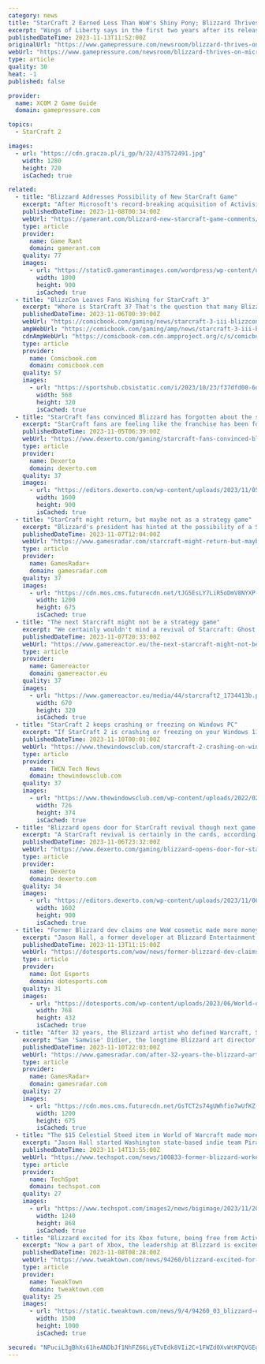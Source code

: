 ```yaml
---
category: news
title: "StarCraft 2 Earned Less Than WoW's Shiny Pony; Blizzard Thrives on Microtransactions"
excerpt: "Wings of Liberty says in the first two years after its release the game earned less for Blizzard than a certain mount for World of Warcraft. 'This is why companies rely on microtransactions,' he says."
publishedDateTime: 2023-11-13T11:52:00Z
originalUrl: "https://www.gamepressure.com/newsroom/blizzard-thrives-on-microtransactions/z56393"
webUrl: "https://www.gamepressure.com/newsroom/blizzard-thrives-on-microtransactions/z56393"
type: article
quality: 30
heat: -1
published: false

provider:
  name: XCOM 2 Game Guide
  domain: gamepressure.com

topics:
  - StarCraft 2

images:
  - url: "https://cdn.gracza.pl/i_gp/h/22/437572491.jpg"
    width: 1280
    height: 720
    isCached: true

related:
  - title: "Blizzard Addresses Possibility of New StarCraft Game"
    excerpt: "After Microsoft's record-breaking acquisition of Activision Blizzard, Blizzard head Mike Ybarra hints at the potential for a future StarCraft sequel. The President of Blizzard Entertainment hints ..."
    publishedDateTime: 2023-11-08T00:34:00Z
    webUrl: "https://gamerant.com/blizzard-new-starcraft-game-comments/"
    type: article
    provider:
      name: Game Rant
      domain: gamerant.com
    quality: 77
    images:
      - url: "https://static0.gamerantimages.com/wordpress/wp-content/uploads/2023/11/blizzard-logo-starcraft-revival.jpg"
        width: 1800
        height: 900
        isCached: true
  - title: "BlizzCon Leaves Fans Wishing for StarCraft 3"
    excerpt: "Where is StarCraft 3? That's the question that many Blizzard fans have had in the wake of BlizzCon 2023 taking place this weekend. During its opening ceremony of BlizzCon, Blizzard announced a variety of new expansions and updates tied to Diablo IV,"
    publishedDateTime: 2023-11-06T00:39:00Z
    webUrl: "https://comicbook.com/gaming/news/starcraft-3-iii-blizzcon-2023-react/"
    ampWebUrl: "https://comicbook.com/gaming/amp/news/starcraft-3-iii-blizzcon-2023-react/"
    cdnAmpWebUrl: "https://comicbook-com.cdn.ampproject.org/c/s/comicbook.com/gaming/amp/news/starcraft-3-iii-blizzcon-2023-react/"
    type: article
    provider:
      name: Comicbook.com
      domain: comicbook.com
    quality: 57
    images:
      - url: "https://sportshub.cbsistatic.com/i/2023/10/23/f37dfd00-6dea-4365-8236-16dc6719efd1/out-this-month-november-2023.png?width=568&height=320"
        width: 568
        height: 320
        isCached: true
  - title: "StarCraft fans convinced Blizzard has forgotten about the series"
    excerpt: "StarCraft fans are feeling like the franchise has been forgotten as Blizzard pushes Diablo, Overwatch, World of Warcraft and more at BlizzCon 2023."
    publishedDateTime: 2023-11-05T06:39:00Z
    webUrl: "https://www.dexerto.com/gaming/starcraft-fans-convinced-blizzard-has-forgotten-about-the-series-2368169/"
    type: article
    provider:
      name: Dexerto
      domain: dexerto.com
    quality: 37
    images:
      - url: "https://editors.dexerto.com/wp-content/uploads/2023/11/05/blizzcon-2023.jpg"
        width: 1600
        height: 900
        isCached: true
  - title: "StarCraft might return, but maybe not as a strategy game"
    excerpt: "Blizzard's president has hinted at the possibility of a StarCraft revival, but a new game may not stick to the series' RTS roots"
    publishedDateTime: 2023-11-07T12:04:00Z
    webUrl: "https://www.gamesradar.com/starcraft-might-return-but-maybe-not-as-a-strategy-game/"
    type: article
    provider:
      name: GamesRadar+
      domain: gamesradar.com
    quality: 37
    images:
      - url: "https://cdn.mos.cms.futurecdn.net/tJG5EsLY7LiR5oDmV8NYXP-1200-80.jpg"
        width: 1200
        height: 675
        isCached: true
  - title: "The next Starcraft might not be a strategy game"
    excerpt: "We certainly wouldn't mind a revival of Starcraft: Ghost which was cancelled in 2006 (although got a tiny revival with the DLC Starcraft II: Nova Covert Ops), but there is frankly quite a lot that could be made with Starcraft in just about any genre."
    publishedDateTime: 2023-11-07T20:33:00Z
    webUrl: "https://www.gamereactor.eu/the-next-starcraft-might-not-be-a-strategy-game-1324343/"
    type: article
    provider:
      name: Gamereactor
      domain: gamereactor.eu
    quality: 37
    images:
      - url: "https://www.gamereactor.eu/media/44/starcraft2_1734413b.png"
        width: 670
        height: 320
        isCached: true
  - title: "StarCraft 2 keeps crashing or freezing on Windows PC"
    excerpt: "If StarCraft 2 is crashing or freezing on your Windows 11/10 PC, you can fix the issue using the following methods. Your PC configuration should match or exceed the minimum requirements laid out ..."
    publishedDateTime: 2023-11-10T00:01:00Z
    webUrl: "https://www.thewindowsclub.com/starcraft-2-crashing-on-windows"
    type: article
    provider:
      name: TWCN Tech News
      domain: thewindowsclub.com
    quality: 37
    images:
      - url: "https://www.thewindowsclub.com/wp-content/uploads/2022/02/Reset-In-game-options.jpg"
        width: 726
        height: 374
        isCached: true
  - title: "Blizzard opens door for StarCraft revival though next game may not be an RTS"
    excerpt: "A StarCraft revival is certainly in the cards, according to Blizzard President Mike Ybarra. Though the next installment may not be an RTS."
    publishedDateTime: 2023-11-06T23:32:00Z
    webUrl: "https://www.dexerto.com/gaming/blizzard-opens-door-for-starcraft-revival-though-next-game-may-not-be-an-rts-2370688/"
    type: article
    provider:
      name: Dexerto
      domain: dexerto.com
    quality: 34
    images:
      - url: "https://editors.dexerto.com/wp-content/uploads/2023/11/06/StarCraft-new-project.jpg"
        width: 1602
        height: 900
        isCached: true
  - title: "Former Blizzard dev claims one WoW cosmetic made more money than all of Starcraft 2"
    excerpt: "Jason Hall, a former developer at Blizzard Entertainment, claims StarCraft 2: Wings of Liberty brought in less revenue than World of Warcraft’s first “sparkle pony horse” mount."
    publishedDateTime: 2023-11-13T11:15:00Z
    webUrl: "https://dotesports.com/wow/news/former-blizzard-dev-claims-one-wow-cosmetic-made-more-money-than-all-of-starcraft-2"
    type: article
    provider:
      name: Dot Esports
      domain: dotesports.com
    quality: 31
    images:
      - url: "https://dotesports.com/wp-content/uploads/2023/06/World-of-Warcraft-WoW-inn.png?resize=768,432"
        width: 768
        height: 432
        isCached: true
  - title: "After 32 years, the Blizzard artist who defined Warcraft, StarCraft, and Diablo is retiring"
    excerpt: "Sam 'Samwise' Didier, the longtime Blizzard art director who defined the iconic look of the studio's games, has announced that he's retiring after 32 years with the company."
    publishedDateTime: 2023-11-10T22:03:00Z
    webUrl: "https://www.gamesradar.com/after-32-years-the-blizzard-artist-who-defined-warcraft-starcraft-and-diablo-is-retiring/"
    type: article
    provider:
      name: GamesRadar+
      domain: gamesradar.com
    quality: 27
    images:
      - url: "https://cdn.mos.cms.futurecdn.net/GsTCT2s74gUWhfio7wUfKZ-1200-80.jpg"
        width: 1200
        height: 675
        isCached: true
  - title: "The $15 Celestial Steed item in World of Warcraft made more money than all of StarCraft II"
    excerpt: "Jason Hall started Washington state-based indie team Pirate Software in 2017 after many years of being an employee at Blizzard, where he worked on games such"
    publishedDateTime: 2023-11-14T13:55:00Z
    webUrl: "https://www.techspot.com/news/100833-former-blizzard-worker-reveals-celestial-steed-microtransaction-wow.html"
    type: article
    provider:
      name: TechSpot
      domain: techspot.com
    quality: 27
    images:
      - url: "https://www.techspot.com/images2/news/bigimage/2023/11/2023-11-14-image-5.jpg"
        width: 1240
        height: 868
        isCached: true
  - title: "Blizzard excited for its Xbox future, being free from Activision could lead to a new StarCraft"
    excerpt: "Now a part of Xbox, the leadership at Blizzard is excited to be back in control of the studio's future - and that could mean the return of StarCraft."
    publishedDateTime: 2023-11-08T08:28:00Z
    webUrl: "https://www.tweaktown.com/news/94260/blizzard-excited-for-its-xbox-future-being-free-from-activision-could-lead-to-new-starcraft/index.html"
    type: article
    provider:
      name: TweakTown
      domain: tweaktown.com
    quality: 25
    images:
      - url: "https://static.tweaktown.com/news/9/4/94260_03_blizzard-excited-for-its-xbox-future-being-free-from-activision-could-lead-to-new-starcraft_full.jpg"
        width: 1500
        height: 1000
        isCached: true

secured: "NPuciL3gBhXs61heANDbJf1NhFZ66LyETvEdk8VIi2C+1FWZd0XvWtKPQVGEgUA1r53eji/BT6bISqFoAJG4QLcAYvJwzJnCpbuODaVWp6RFGYfjxPlk4kOb4iemWdhQCy+jPJ50kh0xIvhlkzBScyjfDXG7AjAl5cRNTwHMGlRIIyVNxCJCY3grXDdFL9jdw4Ghm8ogbFLbt9tfSp7qmpRxi1b8L8K8YYm89ucm5ngtHylgaRyWMT9Cq6bRYAmQBLBo/gS9m1my57rdcb9P4H8mYbFpLeh5x6R8+fUy7SQEdWtGa85lDOTC1gHyU94UVffreDvEChOliT84uOZjQdsBNfWTg2ZlsttUmOiSS5o=;2Zmds7K8stw3kd9w5/zVdw=="
---
```


